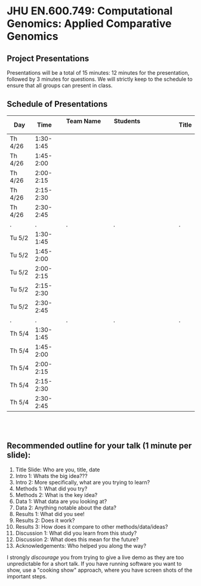 # JHU EN.600.749: Computational Genomics: Applied Comparative Genomics
## Project Presentations

Presentations will be a total of 15 minutes: 12 minutes for the presentation, followed by 3 minutes for questions. We will strictly keep to the schedule to ensure that all groups can present in class. 

## Schedule of Presentations

Day     | Time      | Team Name               | Students                                   | Title 
--------|-----------|-------------------------|--------------------------------------------|---------------------------------------------------------------------
Th 4/26 | 1:30-1:45 | | |
Th 4/26 | 1:45-2:00 | | |
Th 4/26 | 2:00-2:15 | | |
Th 4/26 | 2:15-2:30 | | |
Th 4/26 | 2:30-2:45 | | |
   .    |     .     |            .            |                       .                    |                              .
Tu 5/2  | 1:30-1:45 | | |
Tu 5/2  | 1:45-2:00 | | |
Tu 5/2  | 2:00-2:15 | | |
Tu 5/2  | 2:15-2:30 | | |
Tu 5/2  | 2:30-2:45 | | |
   .    |     .     |            .            |                       .                    |                              .
Th 5/4  | 1:30-1:45 | | |
Th 5/4  | 1:45-2:00 | | |
Th 5/4  | 2:00-2:15 | | |
Th 5/4  | 2:15-2:30 | | |
Th 5/4  | 2:30-2:45 | | |
    
<br>
<br>

## Recommended outline for your talk (1 minute per slide):

1. Title Slide: Who are you, title, date
2. Intro 1: Whats the big idea???
3. Intro 2: More specifically, what are you trying to learn?
4. Methods 1: What did you try?
5. Methods 2: What is the key idea?
6. Data 1: What data are you looking at?
7. Data 2: Anything notable about the data?
8. Results 1: What did you see!
9. Results 2: Does it work?
10. Results 3: How does it compare to other methods/data/ideas?
11. Discussion 1: What did you learn from this study?
12. Discussion 2: What does this mean for the future?
13. Acknowledgements: Who helped you along the way?

I strongly *discourage* you from trying to give a live demo as they are too unpredictable for a short talk. If you have running software you want to show, use a "cooking show" approach, where you have screen shots of the important steps.    
